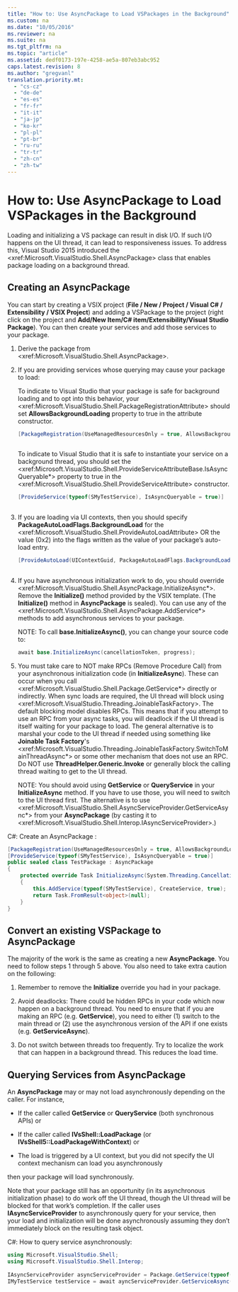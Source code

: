 ```yaml
---
title: "How to: Use AsyncPackage to Load VSPackages in the Background"
ms.custom: na
ms.date: "10/05/2016"
ms.reviewer: na
ms.suite: na
ms.tgt_pltfrm: na
ms.topic: "article"
ms.assetid: dedf0173-197e-4258-ae5a-807eb3abc952
caps.latest.revision: 8
ms.author: "gregvanl"
translation.priority.mt: 
  - "cs-cz"
  - "de-de"
  - "es-es"
  - "fr-fr"
  - "it-it"
  - "ja-jp"
  - "ko-kr"
  - "pl-pl"
  - "pt-br"
  - "ru-ru"
  - "tr-tr"
  - "zh-cn"
  - "zh-tw"
---
```

# How to: Use AsyncPackage to Load VSPackages in the Background
Loading and initializing a VS package can result in disk I/O. If such I/O happens on the UI thread, it can lead to responsiveness issues. To address this, Visual Studio 2015 introduced the  \<xref:Microsoft.VisualStudio.Shell.AsyncPackage> class that enables package loading on a background thread.  
  
## Creating an AsyncPackage  
 You can start by creating a VSIX project (**File / New / Project / Visual C# / Extensibility / VSIX Project**) and adding a VSPackage to the project (right click on the project and **Add/New Item/C# item/Extensibility/Visual Studio Package**). You can then create your services and add those services to your package.  
  
1.  Derive the package from \<xref:Microsoft.VisualStudio.Shell.AsyncPackage>.  
  
2.  If you are providing services whose querying may cause your package to load:  
  
     To indicate to Visual Studio that your package is safe for background loading and to opt into this behavior, your \<xref:Microsoft.VisualStudio.Shell.PackageRegistrationAttribute> should set **AllowsBackgroundLoading** property to true in the attribute constructor.  
  
    ```c#  
    [PackageRegistration(UseManagedResourcesOnly = true, AllowsBackgroundLoading = true)]  
  
    ```  
  
     To indicate to Visual Studio that it is safe to instantiate your service on a background thread, you should set the \<xref:Microsoft.VisualStudio.Shell.ProvideServiceAttributeBase.IsAsyncQueryable*> property to true in the \<xref:Microsoft.VisualStudio.Shell.ProvideServiceAttribute> constructor.  
  
    ```c#  
    [ProvideService(typeof(SMyTestService), IsAsyncQueryable = true)]  
  
    ```  
  
3.  If you are loading via UI contexts, then you should specify **PackageAutoLoadFlags.BackgroundLoad** for the \<xref:Microsoft.VisualStudio.Shell.ProvideAutoLoadAttribute> OR the value (0x2) into the flags written as the value of your package’s auto-load entry.  
  
    ```c#  
    [ProvideAutoLoad(UIContextGuid, PackageAutoLoadFlags.BackgroundLoad)]  
  
    ```  
  
4.  If you have asynchronous initialization work to do, you should override \<xref:Microsoft.VisualStudio.Shell.AsyncPackage.InitializeAsync*>. Remove the **Initialize()** method provided by the VSIX template. (The **Initialize()** method in **AsyncPackage** is sealed). You can use any of the \<xref:Microsoft.VisualStudio.Shell.AsyncPackage.AddService*> methods to add asynchronous services to your package.  
  
     NOTE: To call **base.InitializeAsync()**, you can change your source code to:  
  
    ```c#  
    await base.InitializeAsync(cancellationToken, progress);  
    ```  
  
5.  You must take care to NOT make RPCs (Remove Procedure Call) from your asynchronous initialization code (in **InitializeAsync**). These can occur when you call \<xref:Microsoft.VisualStudio.Shell.Package.GetService*> directly or indirectly.  When sync loads are required, the UI thread will block using \<xref:Microsoft.VisualStudio.Threading.JoinableTaskFactory>. The default blocking model disables RPCs. This means that if you attempt to use an RPC from your async tasks, you will deadlock if the UI thread is itself waiting for your package to load. The general alternative is to marshal your code to the UI thread if needed using something like **Joinable Task Factory**'s \<xref:Microsoft.VisualStudio.Threading.JoinableTaskFactory.SwitchToMainThreadAsync*> or some other mechanism that does not use an RPC.  Do NOT use **ThreadHelper.Generic.Invoke** or generally block the calling thread waiting to get to the UI thread.  
  
     NOTE: You should avoid using **GetService** or **QueryService** in your **InitializeAsync** method. If you have to use those, you will need to switch to the UI thread first. The alternative is to use \<xref:Microsoft.VisualStudio.Shell.AsyncServiceProvider.GetServiceAsync*> from your **AsyncPackage** (by casting it to \<xref:Microsoft.VisualStudio.Shell.Interop.IAsyncServiceProvider>.)  
  
 C#: Create an AsyncPackage :  
  
```c#  
[PackageRegistration(UseManagedResourcesOnly = true, AllowsBackgroundLoading = true)]       
[ProvideService(typeof(SMyTestService), IsAsyncQueryable = true)]   
public sealed class TestPackage : AsyncPackage   
{   
    protected override Task InitializeAsync(System.Threading.CancellationToken cancellationToken, IProgress<ServiceProgressData> progress)   
    {               
        this.AddService(typeof(SMyTestService), CreateService, true);   
        return Task.FromResult<object>(null);   
    }   
}  
```  
  
## Convert an existing VSPackage to AsyncPackage  
 The majority of the work is the same as creating a new **AsyncPackage**. You need to follow steps 1 through 5 above. You also need to take extra caution on the following:  
  
1.  Remember to remove the **Initialize** override you had in your package.  
  
2.  Avoid deadlocks: There could be hidden RPCs in your code which now happen on a background thread. You need to ensure that if you are making an RPC (e.g. **GetService**), you need to either (1) switch to the main thread or (2) use the asynchronous version of the API if one exists (e.g. **GetServiceAsync**).  
  
3.  Do not switch between threads too frequently. Try to localize the work that can happen in a background thread. This reduces the load time.  
  
## Querying Services from AsyncPackage  
 An **AsyncPackage** may or may not load asynchronously depending on the caller. For instance,  
  
-   If the caller called **GetService** or **QueryService** (both synchronous APIs) or  
  
-   If the caller called **IVsShell::LoadPackage** (or **IVsShell5::LoadPackageWithContext**) or  
  
-   The load is triggered by a UI context, but you did not specify the UI context mechanism can load you asynchronously  
  
 then your package will load synchronously.  
  
 Note that your package still has an opportunity (in its asynchronous initialization phase) to do work off the UI thread, though the UI thread will be blocked for that work’s completion. If the caller uses **IAsyncServiceProvider** to asynchronously query for your service, then your load and initialization will be done asynchronously assuming they don’t immediately block on the resulting task object.  
  
 C#: How to query service asynchronously:  
  
```c#  
using Microsoft.VisualStudio.Shell;   
using Microsoft.VisualStudio.Shell.Interop;   
  
IAsyncServiceProvider asyncServiceProvider = Package.GetService(typeof(SAsyncServiceProvider)) as IAsyncServiceProvider;   
IMyTestService testService = await ayncServiceProvider.GetServiceAsync(typeof(SMyTestService)) as IMyTestService;  
```